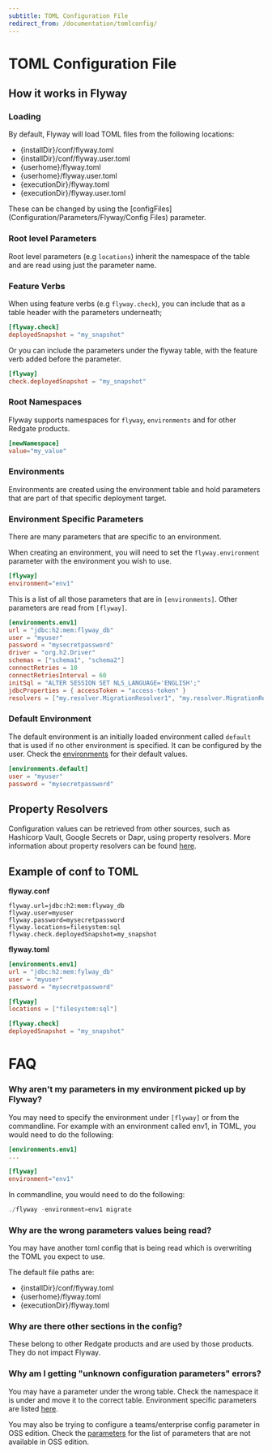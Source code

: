 ```yaml
---
subtitle: TOML Configuration File
redirect_from: /documentation/tomlconfig/
---
```


# TOML Configuration File

## How it works in Flyway

### Loading
By default, Flyway will load TOML files from the following locations:
- {installDir}/conf/flyway.toml
- {installDir}/conf/flyway.user.toml
- {userhome}/flyway.toml
- {userhome}/flyway.user.toml
- {executionDir}/flyway.toml
- {executionDir}/flyway.user.toml

These can be changed by using the [configFiles](Configuration/Parameters/Flyway/Config Files) parameter.

### Root level Parameters
Root level parameters (e.g `locations`) inherit the namespace of the table and are read using just the parameter name.

### Feature Verbs
When using feature verbs (e.g `flyway.check`), you can include that as a table header with the parameters underneath;
```toml
[flyway.check]
deployedSnapshot = "my_snapshot"
```

Or you can include the parameters under the flyway table, with the feature verb added before the parameter.
```toml
[flyway]
check.deployedSnapshot = "my_snapshot"
```

### Root Namespaces
Flyway supports namespaces for `flyway`, `environments` and for other Redgate products.
```toml
[newNamespace]
value="my_value"
```

### Environments
Environments are created using the environment table and hold parameters that are part of that specific deployment target.

### Environment Specific Parameters
There are many parameters that are specific to an environment.

When creating an environment, you will need to set the `flyway.environment` parameter with the environment you wish to use.
```toml
[flyway]
environment="env1"
```

This is a list of all those parameters that are in `[environments]`. Other parameters are read from `[flyway]`.

```toml
[environments.env1]
url = "jdbc:h2:mem:flyway_db"
user = "myuser"
password = "mysecretpassword"
driver = "org.h2.Driver"
schemas = ["schema1", "schema2"]
connectRetries = 10
connectRetriesInterval = 60
initSql = "ALTER SESSION SET NLS_LANGUAGE='ENGLISH';"
jdbcProperties = { accessToken = "access-token" }
resolvers = ["my.resolver.MigrationResolver1", "my.resolver.MigrationResolver2"]
```

### Default Environment
The default environment is an initially loaded environment called `default` that is used if no other environment is specified. It can be configured by the user. Check the [environments](configuration/parameters/Environments) for their default values.

```toml
[environments.default]
user = "myuser"
password = "mysecretpassword"
```

## Property Resolvers

Configuration values can be retrieved from other sources, such as Hashicorp Vault, Google Secrets or Dapr, using property resolvers. 
More information about property resolvers can be found [here](configuration/parameters/environments/resolver).

## Example of conf to TOML
**flyway.conf**
```properties
flyway.url=jdbc:h2:mem:flyway_db
flyway.user=myuser
flyway.password=mysecretpassword
flyway.locations=filesystem:sql
flyway.check.deployedSnapshot=my_snapshot
```


**flyway.toml**
```toml
[environments.env1]
url = "jdbc:h2:mem:fylway_db"
user = "myuser"
password = "mysecretpassword"

[flyway]
locations = ["filesystem:sql"]

[flyway.check]
deployedSnapshot = "my_snapshot"
```


# FAQ

### Why aren't my parameters in my environment picked up by Flyway? 

You may need to specify the environment under `[flyway]` or from the commandline. For example with an environment called env1, in TOML, you would need to do the following:

```toml
[environments.env1]
...

[flyway]
environment="env1" 
```

In commandline, you would need to do the following:
```powershell
./flyway -environment=env1 migrate
```

### Why are the wrong parameters values being read?

You may have another toml config that is being read which is overwriting the TOML you expect to use.

The default file paths are:
- {installDir}/conf/flyway.toml 
- {userhome}/flyway.toml 
- {executionDir}/flyway.toml

### Why are there other sections in the config?

These belong to other Redgate products and are used by those products. They do not impact Flyway.

### Why am I getting "unknown configuration parameters" errors?

You may have a parameter under the wrong table. Check the namespace it is under and move it to the correct table. Environment specific parameters are listed [here](configuration/parameters/environments).

You may also be trying to configure a teams/enterprise config parameter in OSS edition. Check the [parameters](configuration/parameters) for the list of parameters that are not available in OSS edition.